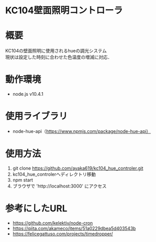 # KC104壁面照明コントローラ

# 概要
KC104の壁面照明に使用されるhueの調光システム  
現状は設定した時刻に合わせた色温度の増減に対応．  

# 動作環境
- node.js v10.4.1

# 使用ライブラリ
- node-hue-api（https://www.npmjs.com/package/node-hue-api）

# 使用方法
1. git clone https://github.com/ayaka619/kc104_hue_controler.git
2. kc104_hue_controlerへディレクトリ移動
3. npm start
4. ブラウザで 'http://localhost:3000' にアクセス

# 参考にしたURL
- https://github.com/kelektiv/node-cron
- https://qiita.com/akameco/items/51a0229dbea5d403543b
- https://felicegattuso.com/projects/timedropper/
